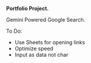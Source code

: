 **Portfolio Project.**

Gemini Powered Google Search.

To Do:
- Use Sheets for opening links
- Optimize speed
- Input as data not char
